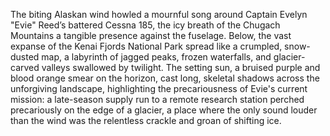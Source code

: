 The biting Alaskan wind howled a mournful song around Captain Evelyn "Evie" Reed’s battered Cessna 185, the icy breath of the Chugach Mountains a tangible presence against the fuselage.  Below, the vast expanse of the Kenai Fjords National Park spread like a crumpled, snow-dusted map, a labyrinth of jagged peaks, frozen waterfalls, and glacier-carved valleys swallowed by twilight.  The setting sun, a bruised purple and blood orange smear on the horizon, cast long, skeletal shadows across the unforgiving landscape, highlighting the precariousness of Evie's current mission: a late-season supply run to a remote research station perched precariously on the edge of a glacier, a place where the only sound louder than the wind was the relentless crackle and groan of shifting ice.
